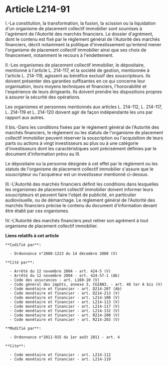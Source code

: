 # Article L214-91

I.-La constitution, la transformation, la fusion, la scission ou la liquidation d'un organisme de placement collectif
immobilier sont soumises à l'agrément de l'Autorité des marchés financiers. Le dossier d'agrément, dont le contenu est fixé
par le règlement général de l'Autorité des marchés financiers, décrit notamment la politique d'investissement qu'entend mener
l'organisme de placement collectif immobilier ainsi que ses choix de financement, notamment le recours à l'endettement. 

II.-Les organismes de placement collectif immobilier, le dépositaire, mentionné à l'article L. 214-117, et la société de
gestion, mentionnée à l'article L. 214-119, agissent au bénéfice exclusif des souscripteurs. Ils doivent présenter des
garanties suffisantes en ce qui concerne leur organisation, leurs moyens techniques et financiers, l'honorabilité et
l'expérience de leurs dirigeants. Ils doivent prendre les dispositions propres à assurer la sécurité des opérations. 

Les organismes et personnes mentionnés aux articles L. 214-112, L. 214-117, L. 214-119 et L. 214-120 doivent agir de façon
indépendante les uns par rapport aux autres. 

II bis.-Dans les conditions fixées par le règlement général de l'Autorité des marchés financiers, le règlement ou les statuts
de l'organisme de placement collectif immobilier peuvent réserver la souscription ou l'acquisition de leurs parts ou actions
à vingt investisseurs au plus ou à une catégorie d'investisseurs dont les caractéristiques sont précisément définies par le
document d'information prévu au III. 

Le dépositaire ou la personne désignée à cet effet par le règlement ou les statuts de l'organisme de placement collectif
immobilier s'assure que le souscripteur ou l'acquéreur est un investisseur mentionné ci-dessus. 

III.-L'Autorité des marchés financiers définit les conditions dans lesquelles les organismes de placement collectif
immobilier doivent informer leurs souscripteurs et peuvent faire l'objet de publicité, en particulier audiovisuelle, ou de
démarchage. Le règlement général de l'Autorité des marchés financiers précise le contenu du document d'information devant
être établi par ces organismes. 

IV.-L'Autorité des marchés financiers peut retirer son agrément à tout organisme de placement collectif immobilier.

**Liens relatifs à cet article**

	**Codifié par**:

	  - Ordonnance n°2000-1223 du 14 décembre 2000 (V)

	**Cité par**:

	  - Arrêté du 12 novembre 2004 - art. 424-5 (V)
	  - Arrêté du 12 novembre 2004 - art. 424-57-1 (Ab)
	  - Code des assurances - art. L160-10 (V)
	  - Code général des impôts, annexe 3, CGIAN3. - art. 46 ter A bis (V)
	  - Code monétaire et financier - art. D214-207 (Ab)
	  - Code monétaire et financier - art. D214-213 (V)
	  - Code monétaire et financier - art. L214-100 (V)
	  - Code monétaire et financier - art. L214-113 (V)
	  - Code monétaire et financier - art. L214-117 (V)
	  - Code monétaire et financier - art. L214-132 (V)
	  - Code monétaire et financier - art. R214-200 (V)
	  - Code monétaire et financier - art. R214-203 (V)

	**Modifié par**:

	  - Ordonnance n°2011-915 du 1er août 2011 - art. 4

	**Cite**:

	  - Code monétaire et financier - art. L214-112
	  - Code monétaire et financier - art. L214-119
